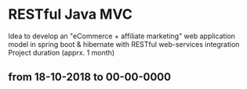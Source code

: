# RESTful Java MVC
Idea to develop an "eCommerce + affiliate marketing" web application model in spring boot &amp; hibernate with RESTful web-services integration
Project duration (apprx. 1 month)
## from 18-10-2018 to 00-00-0000
